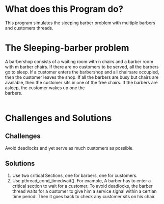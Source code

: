 # What does this Program do? 
This program simulates the sleeping barber problem with multiple barbers and customers threads. 

# The Sleeping-barber problem
A barbershop consists of a waiting room with n chairs and a barber room with m barber chairs. If there are no customers to be served, all the barbers go to sleep. If a customer enters the barbershop and all chairsare occupied, then the customer leaves the shop. If all the barbers are busy but chairs are available, then the customer sits in one of the free chairs. If the barbers are asleep, the customer wakes up one the barbers.                                                                                                                                                      
# Challenges and Solutions
## Challenges  
Avoid deadlocks and yet serve as much customers as possible. 
## Solutions
1. Use two critical Sections, one for barbers, one for customers. 
2. Use pthread_cond_timedwait(). For example, A barber has to enter a critical section to wait for a customer. To avoid deadlocks, the barber thread waits for a customer to give him a service signal within a certian time period.  Then it goes back to check any customer sits on his chair. 

